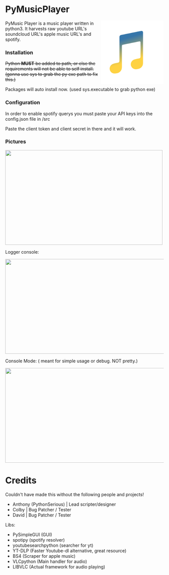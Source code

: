 # **PyMusicPlayer**
<img width=200px height=200px align="right" src="https://raw.githubusercontent.com/PythonSerious/MusicPlayer/main/src/logo.png">
PyMusic Player is a music player written in python3. It harvests raw youtube URL's soundcloud URL's apple music URL's and spotify.


### Installation

~~Python __MUST__ be added to path, or else the requirements will not be able to self install.
(gonna use sys to grab the py exe path to fix this.)~~

Packages will auto install now. (used sys.executable to grab python exe)

### Configuration

In order to enable spotify querys you must paste your API keys into the config.json file in /src

Paste the client token and client secret in there and it will work.


### Pictures

<img width=500px height=300px align="center" src="https://cdn.pythn.tech/python3.9_A2Tui54InJ.png">

Logger console:

<img width=800px height=300px align="center" src="https://cdn.pythn.tech/cmd_pszH5qEW3J.png">


Console Mode:
( meant for simple usage or debug. NOT pretty.)

<img width=800px height=300px align="center" src="https://cdn.pythn.tech/cmd_f1QPtKaLz6.png">





# Credits

Couldn't have made this without the following people and projects! 

- Anthony (PythonSerious) | Lead scripter/designer
- Colby | Bug Patcher / Tester
- David | Bug Patcher / Tester


Libs:


- PySimpleGUI (GUI)
- spotipy (spotify resolver)
- youtubesearchpython (searcher for yt)
- YT-DLP (Faster Youtube-dl alternative, great resource)
- BS4 (Scraper for apple music)
- VLCpython (Main handler for audio)
- LIBVLC (Actual framework for audio playing)

